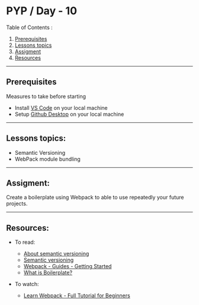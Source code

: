 # PYP / Day - 10

Table of Contents :

1. [Prerequisites](#prerequisites)
1. [Lessons topics](#lessons-topics)  
1. [Assigment](#assigment)
1. [Resources](#resources)

---
## Prerequisites

Measures to take before starting

* Install [VS Code](https://code.visualstudio.com/download) on your local machine
* Setup [Github Desktop](https://desktop.github.com/) on your local machine

---

## Lessons topics:

* Semantic Versioning
* WebPack module bundling

---

## Assigment:


Create a boilerplate using Webpack to able to use repeatedly your future projects.

---

## Resources:

* To read:

    - [About semantic versioning](https://docs.npmjs.com/about-semantic-versioning)
    - [Semantic versioning](https://zellwk.com/blog/semantic-versioning/)
    - [Webpack - Guides - Getting Started](https://webpack.js.org/guides/getting-started/)
    - [What is Boilerplate?](https://freecodecamp.org/news/whats-boilerplate-and-why-do-we-use-it-let-s-check-out-the-coding-style-guide-ac2b6c814ee7/)

* To watch:

    - [Learn Webpack - Full Tutorial for Beginners](https://www.youtube.com/watch?v=MpGLUVbqoYQ)
